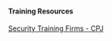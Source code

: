 
#### Training Resources

[Security Training Firms - CPJ](https://www.cpj.org/reports/2012/04/security-training.php)



